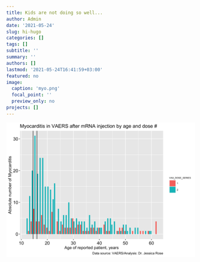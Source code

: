 ```yaml
---
title: Kids are not doing so well...
author: Admin
date: '2021-05-24'
slug: hi-hugo
categories: []
tags: []
subtitle: ''
summary: ''
authors: []
lastmod: '2021-05-24T16:41:59+03:00'
featured: no
image:
  caption: 'myo.png'
  focal_point: ''
  preview_only: no
projects: []
---
```







<img src="Figs/unnamed-chunk-5-1.png" width="672" />
